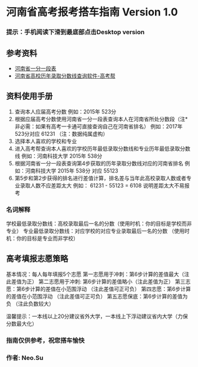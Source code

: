 # 河南省高考报考搭车指南 Version 1.0

### 提示：手机阅读下滑到最底部点击Desktop version
## 参考资料
- [河南省一分一段表](http://gaokao.2018.cn/henan/70793.html "河南省一分一段表")
- [河南省高校历年录取分数线查询软件-高考帮](http://college.gaokao.com/schpoint/b22/ "高考帮")

## 资料使用手册
1. 查询本人应届高考分数 例如：2015年 523分
2. 根据应届高考分数使用河南省一分一段表查询本人在河南省所处分数段（注*非必需：如果有高考一卡通可直接查询自己在河南省排名）
  例如：2017年 523分对应 61231 （注：数据纯属虚构）
3. 选择本人喜欢的学校和专业
4. 进入高考帮查询本人喜欢的学校历年最低录取分数线和专业历年最低录取分数线          例如：河南科技大学 2015年 538分 
5. 根据河南省一分一段表查询第4步获取的历年录取分数线对应的河南省排名       例如：河南科技大学 2015年 538分 对应 55123
6. 第5步和第2步获得的排名进行差值计算，排名差与当年此高校录取人数或者专业录取人数不应差距太大 例如： 61231 - 55123 = 6108 说明差距太大不易报考

### 名词解释
学校最低录取分数线：高校录取最后一名的分数（使用时机：你的目标是学校而非专业）
专业最低录取分数线：对应学校的对应专业录取最后一名的分数 （使用时机：你的目标是专业而非学校）

## 高考填报志愿策略
基本情况：每人每年填报5个志愿
第一志愿用于冲刺：第6步计算的差值最大（注此差值为正）
第二志愿用于冲刺: 第6步计算的差值略小（注此差值为正）
第三志愿：第6步计算的差值在小范围浮动 （注此差值可正可负）
第四志愿：第6步计算的差值在小范围浮动 （注此差值可正可负）
第五志愿保底：第6步计算的差值为负 （注此负数较大）

 温馨提示：一本线以上20分建议省外大学，一本线上下浮动建议省内大学（力保分数最大化）
### 指南仅供参考，祝您搭车愉快 
### 作者: Neo.Su
